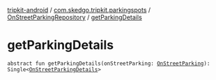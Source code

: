 [tripkit-android](../../index.md) / [com.skedgo.tripkit.parkingspots](../index.md) / [OnStreetParkingRepository](index.md) / [getParkingDetails](./get-parking-details.md)

# getParkingDetails

`abstract fun getParkingDetails(onStreetParking: `[`OnStreetParking`](../../com.skedgo.tripkit.parkingspots.models/-on-street-parking/index.md)`): Single<`[`OnStreetParkingDetails`](../../skedgo.tripgo.parkingspots.models/-on-street-parking-details/index.md)`>`